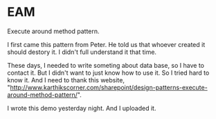 # EAM
  
  Execute around method pattern.

  I first came this pattern from Peter. He told us that whoever created it should destory it. I didn't full understand it that time.
  
  These days, I needed to write someting about data base, so I have to contact it. But I didn't want to just know how to use it. So I tried hard to know it. And I need to thank this website, "http://www.karthikscorner.com/sharepoint/design-patterns-execute-around-method-pattern/".
  
  I wrote this demo yesterday night. And I uploaded it.
